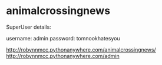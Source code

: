 # animalcrossingnews

SuperUser details:

username: admin
password: tomnookhatesyou

http://robynnmcc.pythonanywhere.com/animalcrossingnews/
http://robynnmcc.pythonanywhere.com/admin
